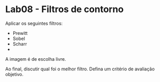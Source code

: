 # Lab08 - Filtros de contorno

Aplicar os seguintes filtros:
- Prewitt
- Sobel
- Scharr
- 
A imagem é de escolha livre.

Ao final, discutir qual foi o melhor filtro. Defina um critério de avaliação objetivo.